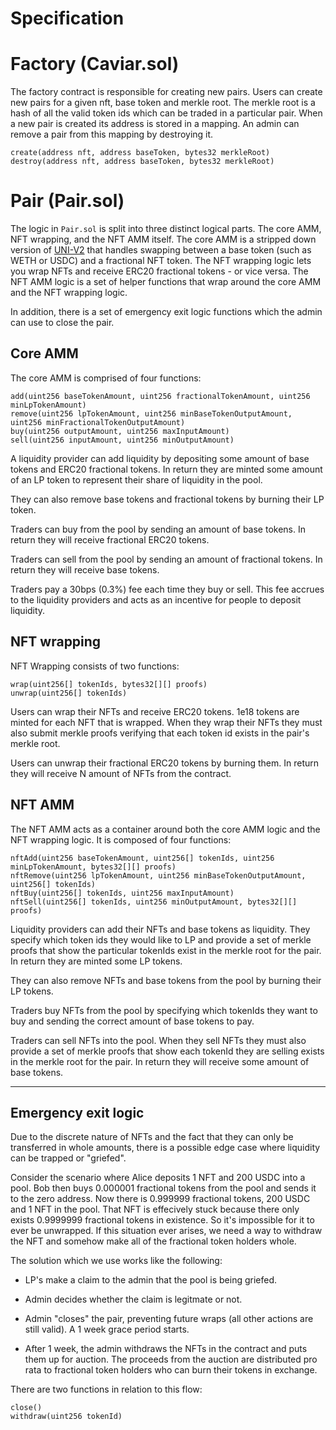 # Specification

# Factory (Caviar.sol)

The factory contract is responsible for creating new pairs.
Users can create new pairs for a given nft, base token and merkle root.
The merkle root is a hash of all the valid token ids which can be traded in a particular pair.
When a new pair is created its address is stored in a mapping.
An admin can remove a pair from this mapping by destroying it.

```solidity
create(address nft, address baseToken, bytes32 merkleRoot)
destroy(address nft, address baseToken, bytes32 merkleRoot)
```

# Pair (Pair.sol)

The logic in `Pair.sol` is split into three distinct logical parts. The core AMM, NFT wrapping, and the NFT AMM itself. The core AMM is a stripped down version of [UNI-V2](https://github.com/Uniswap/v2-core) that handles swapping between a base token (such as WETH or USDC) and a fractional NFT token. The NFT wrapping logic lets you wrap NFTs and receive ERC20 fractional tokens - or vice versa. The NFT AMM logic is a set of helper functions that wrap around the core AMM and the NFT wrapping logic.

In addition, there is a set of emergency exit logic functions which the admin can use to close the pair.

## Core AMM

The core AMM is comprised of four functions:

```solidity
add(uint256 baseTokenAmount, uint256 fractionalTokenAmount, uint256 minLpTokenAmount)
remove(uint256 lpTokenAmount, uint256 minBaseTokenOutputAmount, uint256 minFractionalTokenOutputAmount)
buy(uint256 outputAmount, uint256 maxInputAmount)
sell(uint256 inputAmount, uint256 minOutputAmount)
```

A liquidity provider can add liquidity by depositing some amount of base tokens and ERC20 fractional tokens.
In return they are minted some amount of an LP token to represent their share of liquidity in the pool.

They can also remove base tokens and fractional tokens by burning their LP token.

Traders can buy from the pool by sending an amount of base tokens. In return they will receive fractional ERC20 tokens.

Traders can sell from the pool by sending an amount of fractional tokens. In return they will receive base tokens.

Traders pay a 30bps (0.3%) fee each time they buy or sell. This fee accrues to the liquidity providers and acts as an incentive for people to deposit liquidity.

## NFT wrapping

NFT Wrapping consists of two functions:

```solidity
wrap(uint256[] tokenIds, bytes32[][] proofs)
unwrap(uint256[] tokenIds)
```

Users can wrap their NFTs and receive ERC20 tokens. 1e18 tokens are minted for each NFT that is wrapped.
When they wrap their NFTs they must also submit merkle proofs verifying that each token id exists in the pair's merkle root.

Users can unwrap their fractional ERC20 tokens by burning them. In return they will receive N amount of NFTs from the contract.

## NFT AMM

The NFT AMM acts as a container around both the core AMM logic and the NFT wrapping logic.
It is composed of four functions:

```solidity
nftAdd(uint256 baseTokenAmount, uint256[] tokenIds, uint256 minLpTokenAmount, bytes32[][] proofs)
nftRemove(uint256 lpTokenAmount, uint256 minBaseTokenOutputAmount, uint256[] tokenIds)
nftBuy(uint256[] tokenIds, uint256 maxInputAmount)
nftSell(uint256[] tokenIds, uint256 minOutputAmount, bytes32[][] proofs)
```

Liquidity providers can add their NFTs and base tokens as liquidity. They specify which token ids they would like to LP and provide a set of merkle proofs that show the particular tokenIds exist in the merkle root for the pair. In return they are minted some LP tokens.

They can also remove NFTs and base tokens from the pool by burning their LP tokens.

Traders buy NFTs from the pool by specifying which tokenIds they want to buy and sending the correct amount of base tokens to pay.

Traders can sell NFTs into the pool. When they sell NFTs they must also provide a set of merkle proofs that show each tokenId they are selling exists in the merkle root for the pair. In return they will receive some amount of base tokens.

---

## Emergency exit logic

Due to the discrete nature of NFTs and the fact that they can only be transferred in whole amounts, there is a possible edge case where liquidity can be trapped or "griefed".

Consider the scenario where Alice deposits 1 NFT and 200 USDC into a pool. Bob then buys 0.000001 fractional tokens from the pool and sends it to the zero address. Now there is 0.999999 fractional tokens, 200 USDC and 1 NFT in the pool. That NFT is effecively stuck because there only exists 0.9999999 fractional tokens in existence. So it's impossible for it to ever be unwrapped. If this situation ever arises, we need a way to withdraw the NFT and somehow make all of the fractional token holders whole.

The solution which we use works like the following:

- LP's make a claim to the admin that the pool is being griefed.

- Admin decides whether the claim is legitmate or not.

- Admin "closes" the pair, preventing future wraps (all other actions are still valid). A 1 week grace period starts.

- After 1 week, the admin withdraws the NFTs in the contract and puts them up for auction. The proceeds from the auction are distributed pro rata to fractional token holders who can burn their tokens in exchange.

There are two functions in relation to this flow:

```solidity
close()
withdraw(uint256 tokenId)
```
